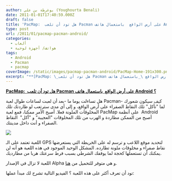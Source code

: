 ```yaml
---
author: يوغرطة بن علي (Youghourta Benali)
date: 2011-01-01T17:40:59.000Z
draft: false
title: 'PacMap:  هل تود أن تلعب Pacman على أرض الواقع  باستعمال هاتف Android ؟ '
type: post
url: /2011/01/pacmap-pacman-android/
categories:
  - ألعاب
  - هواتف/ أجهزة لوحية
tags:
  - Android
  - Pacman
  - pacmap
coverImage: /static/images/pacmap-pacman-android/PacMap-Home-191x300.png
excerpt: "**[PacMap: \_هل تود أن تلعب Pacman على أرض الواقع \_باستعمال هاتف Android ؟](https://www.it-scoop.com/2011/01/pacmap-pacman-android/)**\n\nهل تساءلت يوما ما -بعد أن لعبت لساعات طوال لعبة Pacman- كيف سيكون شعورك لما \"تأكل\" تلك النقاط الصفراء على أرض الواقع، و إلى أي مدى سترتعب لو"
---
```

**[PacMap:  هل تود أن تلعب Pacman على أرض الواقع  باستعمال هاتف Android ؟](https://www.it-scoop.com/2011/01/pacmap-pacman-android/)**

هل تساءلت يوما ما -بعد أن لعبت لساعات طوال لعبة Pacman- كيف سيكون شعورك لما "تأكل" تلك النقاط الصفراء على أرض الواقع، و إلى أي مدى سترتعب لو طاردتك تلك المخلوقات الملونة فعلا. أصبح الأمر ممكنا، فمع لعبة PacMap على أنظمة  Android أصبح من الممكن مطاردة و الهرب من تلك المخلوقات "العجيبة" و "أكل"  النقاط الصفراء و أنت داخل مدينتك.

![](/static/images/pacmap-pacman-android/PacMap-Home-191x300.png)

اللعبة تعتمد على الـ GPS لتحديد موقع اللاعب و ترسم له على الخريطة التي يستعرضها نقاط صفراء و مخلوقات ملونة تطارده. المشكل الوحيد الموجود في هذه اللعبة هو أنه لن يمكنك أن تستعملها كحجة لما يوقفك الشرطي بسبب فرط سرعتك هربا من مطارديك.

اللعبة لا تزال في الإصدار Alpha و هي متوفر للتحميل من [هنا](http://sourceforge.net/projects/pacmap/).

تود أن تعرف أكثر على هذه اللعبة ؟ الفيديو التالية تشرح لك مبدأ عملها:
